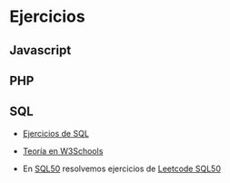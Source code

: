 # Ejercicios

## Javascript

## PHP

## SQL

- [Ejercicios de SQL](https://parzibyte.me/blog/2018/02/06/ejercicios-resueltos-consultas-sql-mysql/amp/)
- [Teoría en W3Schools](https://www.w3schools.com/mysql/)

- En [SQL50](./SQL50/) resolvemos ejercicios de [Leetcode SQL50]()